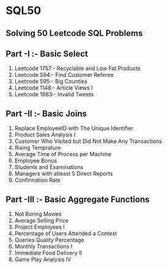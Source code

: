 # SQL50
## Solving 50 Leetcode SQL Problems 

## Part -I :- Basic Select
01) Leetcode 1757:- Recyclable and Low Fat Products
02) Leetcode 594:- Find Customer Referee
03) Leetcode 595:- Big Counties
04) Leetcode 1148:- Article Views I
05) Leetcode 1683:- Invalid Tweets


 ## Part -II :- Basic Joins
 01) Replace EmployeeID with The Unique Identifier
 02) Product Sales Analysis I
 03) Customer Who Visited but Did Not Make Any Transactions
 04) Rising Temprature
 05) Average Time of Process per Machine
 06) Employee Bonus
 07) Students and Examinations
 08) Managers with atleast 5 Direct Reports
 09) Confirmation Rate

 ## Part -III :- Basic Aggregate Functions
 01) Not Boring Movies
 02) Average Selling Price
 03) Project Employees I
 04) Percentage of Users Attended a Contest
 05) Queries Quality Percentage
 06) Monthly Transactions I
 07) Immediate Food Delivery II
 08) Game Play Analysis IV

  

  
